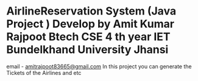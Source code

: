 # AirlineReservation System  (Java Project ) Develop by Amit Kumar Rajpoot Btech  CSE 4 th year IET  Bundelkhand University Jhansi
email - amitrajpoot83665@gmail.com
 In this project you can generate the Tickets of the Airlines  and etc 
